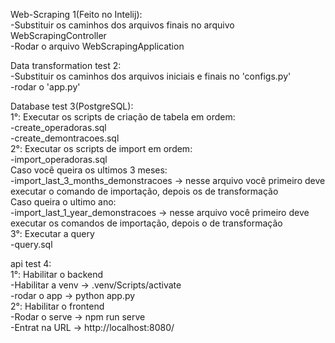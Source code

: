Web-Scraping 1(Feito no Intelij):\
-Substituir os caminhos dos arquivos finais no arquivo WebScrapingController\
-Rodar o arquivo WebScrapingApplication

Data transformation test 2:\
-Substituir os caminhos dos arquivos iniciais e finais no 'configs.py'\
-rodar o 'app.py'

Database test 3(PostgreSQL):\
 1°: Executar os scripts de criação de tabela em ordem:\
	-create_operadoras.sql\
	-create_demontracoes.sql\
 2°: Executar os scripts de import em ordem:\
	-import_operadoras.sql\
	Caso você queira os ultimos 3 meses:\
		-import_last_3_months_demonstracoes -> nesse arquivo você primeiro deve executar o comando de importação, depois os de transformação\
	Caso queira o ultimo ano:\
		-import_last_1_year_demonstracoes ->  nesse arquivo você primeiro deve executar os comandos de importação, depois o de transformação\
 3°: Executar a query\
	-query.sql

api test 4:\
 1°: Habilitar o backend\
	-Habilitar a venv -> .venv/Scripts/activate\
	-rodar o app -> python app.py\
 2°: Habilitar o frontend\
	-Rodar o serve -> npm run serve\
	-Entrat na URL -> http://localhost:8080/		
